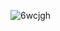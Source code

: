 ![6wcjgh](https://user-images.githubusercontent.com/67844993/194800780-bb5686df-f7a9-48ee-a124-4577a69372dd.gif)

